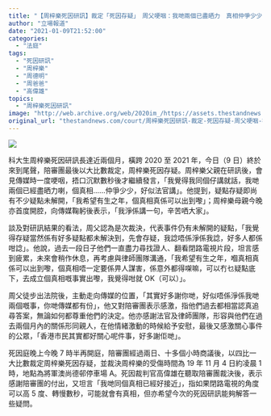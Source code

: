 ```yaml
---
title: "【周梓樂死因研訊】裁定「死因存疑」　周父哽咽：我哋兩個已盡晒力　真相仲爭少少"
author: "立場報道"
date: "2021-01-09T21:52:00"
categories:
  - "法庭"
tags:
  - "死因研訊"
  - "周梓樂"
  - "周德明"
  - "周爸爸"
  - "高偉雄"
topics:
  - "周梓樂死因研訊"
image: "http://web.archive.org/web/2020im_/https://assets.thestandnews.com/media/photos/20200109-1220copy_Om0bI_SpYofN3.png"
original_url: "thestandnews.com/court/周梓樂死因研訊-裁定-死因存疑-周父哽咽-我哋兩個已盡晒力-真相仲爭少少"
---
```

![](http://web.archive.org/web/2020im_/https://assets.thestandnews.com/media/photos/20200109-1220copy_Om0bI_SpYofN3.png)

科大生周梓樂死因研訊長達近兩個月，橫跨 2020 至 2021 年，今日（9 日）終於來到尾聲，陪審團最後以大比數裁定，周梓樂死因存疑。周梓樂父親在研訊後，會見傳媒時一度哽咽，捂口沉默數秒後才繼續發言，「我覺得我同個仔講就話，我哋兩個已經盡晒力喇，個真相......仲爭少少，好似法官講」。他提到，疑點存疑即尚有不少疑點未解開，「我希望有生之年，個真相真係可以出到嚟」；周梓樂母親今晚亦首度開腔，向傳媒鞠躬後表示，「我淨係講一句，辛苦哂大家」。

談及對研訊結果的看法，周父認為是次裁決，代表事件仍有未解開的疑點，「我覺得存疑當然係有好多疑點都未解決到，先會存疑，我諗唔係淨係我諗，好多人都係咁諗」。他說，過去一段日子他們一直盡力尋找證人、翻看閉路電視片段，坦言感到疲累，未來會稍作休息，再考慮與律師團隊溝通，「我希望有生之年，嗰真相真係可以出到嚟，個真相唔一定要係畀人謀害，係意外都得㗎嘛，可以冇乜疑點底下，去成立個真相嘅事實出嚟，我覺得咁就 OK（可以）」。

周父徒步出法院後，主動走向傳媒的位置，「其實好多謝你哋，好似唔係淨係我哋兩個嘅事，你哋傳媒都有份」，他又對陪審團表示感激，指他們過去都相當認真追尋答案，無論如何都尊重他們的決定。他亦感謝法官及律師團隊，形容與他們在過去兩個月內的關係形同親人，在他情緒激動的時候給予安慰，最後又感激關心事件的公眾，「香港巿民其實都好關心呢件事，好多謝佢哋」。

死因庭晚上今晚 7 時半再開庭，陪審團經過兩日、十多個小時商議後，以四比一大比數裁定周梓樂死因存疑，並裁決周梓樂的受傷時間為 19 年 11 月 4 日約凌晨 1 時，地點為將軍澳尚德邨停車場 A。死因裁判官高偉雄在聽取陪審團裁決後，表示感謝陪審團的付出，又坦言「我哋同個真相已經好接近」，指如果閉路電視的角度可以高 5 度、轉慢數秒，可能就會有真相，但亦希望今次的死因研訊能夠解答一些疑問。